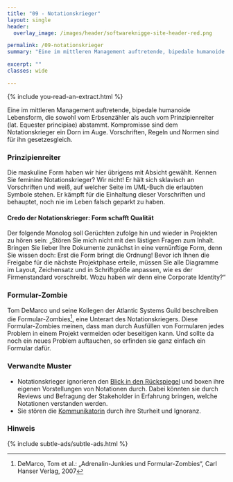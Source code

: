 ```yaml
---
title: "09 - Notationskrieger"
layout: single
header:
  overlay_image: /images/header/softwareknigge-site-header-red.png

permalink: /09-notationskrieger
summary: "Eine im mittleren Management auftretende, bipedale humanoide Lebensform, die sowohl vom Erbsenzähler als auch vom Prinzipienreiter (lat. Equester principiae) abstammt. Kompromisse sind dem Notationskrieger ein Dorn im Auge. Vorschriften, Regeln und Normen sind für ihn gesetzesgleich."

excerpt: ""
classes: wide

---
```

{% include you-read-an-extract.html %}


Eine im mittleren Management auftretende, bipedale humanoide Lebensform, die sowohl vom Erbsenzähler als auch vom Prinzipienreiter (lat. Equester principiae) abstammt. Kompromisse sind dem Notationskrieger ein Dorn im Auge. Vorschriften, Regeln und Normen sind für ihn gesetzesgleich.

### Prinzipienreiter

Die maskuline Form haben wir hier übrigens mit Absicht gewählt. Kennen Sie feminine Notationskrieger? Wir nicht! Er hält sich sklavisch an Vorschriften und weiß, auf welcher Seite im UML-Buch die erlaubten Symbole stehen. Er kämpft für die Einhaltung dieser Vorschriften und behauptet, noch nie im Leben falsch geparkt zu haben.

#### Credo der Notationskrieger: Form schafft Qualität

Der folgende Monolog soll Gerüchten zufolge hin und wieder in Projekten zu hören sein: „Stören Sie mich nicht mit den lästigen Fragen zum Inhalt. Bringen Sie lieber Ihre Dokumente zunächst in eine vernünftige Form, denn Sie wissen doch: Erst die Form bringt die Ordnung! Bevor ich Ihnen die Freigabe für die nächste Projektphase erteile, müssen Sie alle Diagramme im Layout, Zeichensatz und in Schriftgröße anpassen, wie es der Firmenstandard vorschreibt. Wozu haben wir denn eine Corporate Identity?“

### Formular-Zombie
Tom DeMarco und seine Kollegen der Atlantic Systems Guild beschreiben die Formular-Zombies[^formular-zombies],
eine Unterart des Notationskriegers. Diese Formular-Zombies meinen, dass man durch Ausfüllen von Formularen jedes Problem in einem Projekt vermeiden oder beseitigen kann. Und sollte da noch ein neues Problem auftauchen, so erfinden sie ganz einfach ein Formular dafür.

[^formular-zombies]: DeMarco, Tom et al.: „Adrenalin-Junkies und Formular-Zombies“, Carl Hanser Verlag, 2007

### Verwandte Muster

* Notationskrieger ignorieren den [Blick in den Rückspiegel](/06-blick-in-den-rueckspiegel) und boxen ihre eigenen Vorstellungen von Notationen durch. Dabei könnten sie durch Reviews und Befragung der Stakeholder in Erfahrung bringen, welche Notationen verstanden werden.
* Sie stören die [Kommunikatorin](/20-kommunikatorin) durch ihre Sturheit und Ignoranz.

### Hinweis
{% include subtle-ads/subtle-ads.html %}
